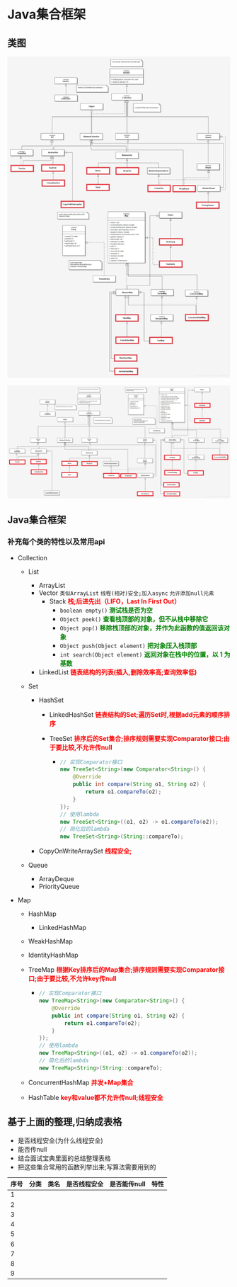 # Java集合框架

## 类图

![](img/Collection类图.jpg)

![](img/Collection类图02.jpg)

## Java集合框架

### 补充每个类的特性以及常用api

- Collection
  - List
    - ArrayList
    - Vector `类似ArrayList` `线程(相对)安全;加入async` `允许添加null元素`
      - Stack <strong style="color:red;">栈;后进先出（LIFO，Last In First Out）</strong>
        - `boolean empty()` <strong style="color:green;">测试栈是否为空</strong>
        - `Object peek()` <strong style="color:green;">查看栈顶部的对象，但不从栈中移除它</strong>
        - `Object pop()` <strong style="color:green;">移除栈顶部的对象，并作为此函数的值返回该对象</strong>
        - `Object push(Object element)` <strong style="color:green;">把对象压入栈顶部</strong>
        - `int search(Object element)` <strong style="color:green;">返回对象在栈中的位置，以 1 为基数</strong>
    - LinkedList <strong style="color:red;">链表结构的列表(插入,删除效率高;查询效率低)</strong>
    
  - Set
    - HashSet
      - LinkedHashSet <strong style="color:red;">链表结构的Set;遍历Set时,根据add元素的顺序排序</strong>
      
      - TreeSet <strong style="color:red;">排序后的Set集合;排序规则需要实现Comparator接口;由于要比较,不允许传null</strong>
      
        - ```java
          // 实现Comparator接口
          new TreeSet<String>(new Comparator<String>() {
              @Override
              public int compare(String o1, String o2) {
                  return o1.compareTo(o2);
              }
          });
          // 使用lambda
          new TreeSet<String>((o1, o2) -> o1.compareTo(o2));
          // 简化后的lambda
          new TreeSet<String>(String::compareTo);
          ```
      
    - CopyOnWriteArraySet <strong style="color:red;">线程安全;</strong>
    
  - Queue
    - ArrayDeque
    - PriorityQueue
  
- Map
  - HashMap
    - LinkedHashMap
    
  - WeakHashMap
  
  - IdentityHashMap
  
  - TreeMap <strong style="color:red;">根据Key排序后的Map集合;排序规则需要实现Comparator接口;由于要比较,不允许key传null</strong>
  
    - ```java
      // 实现Comparator接口
      new TreeMap<String>(new Comparator<String>() {
          @Override
          public int compare(String o1, String o2) {
              return o1.compareTo(o2);
          }
      });
      // 使用lambda
      new TreeMap<String>((o1, o2) -> o1.compareTo(o2));
      // 简化后的lambda
      new TreeMap<String>(String::compareTo);
      ```
  
  - ConcurrentHashMap <strong style="color:red;">并发+Map集合</strong>
  
  - HashTable <strong style="color:red;">key和value都不允许传null;线程安全</strong>

## 基于上面的整理,归纳成表格

- 是否线程安全(为什么线程安全)
- 能否传null
- 结合面试宝典里面的总结整理表格
- 把这些集合常用的函数列举出来;写算法需要用到的

| 序号 | 分类 | 类名 | 是否线程安全 | 是否能传null | 特性 |
| ---- | ---- | ---- | ------------ | ------------ | ---- |
| 1    |      |      |              |              |      |
| 2    |      |      |              |              |      |
| 3    |      |      |              |              |      |
| 4    |      |      |              |              |      |
| 5    |      |      |              |              |      |
| 6    |      |      |              |              |      |
| 7    |      |      |              |              |      |
| 8    |      |      |              |              |      |
| 9    |      |      |              |              |      |

